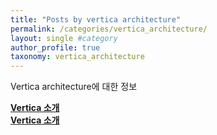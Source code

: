 ```yaml
---
title: "Posts by vertica architecture"
permalink: /categories/vertica_architecture/
layout: single #category
author_profile: true
taxonomy: vertica_architecture
---
```

Vertica architecture에 대한 정보


**[Vertica 소개](/vertica_architecture/Vertica_architecture_001/)**  
**[Vertica 소개](/vertica_architecture/Vertica_architecture_001/)**  

